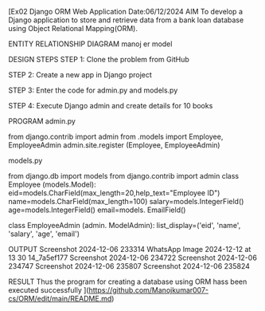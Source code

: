 [Ex02 Django ORM Web Application
Date:06/12/2024
AIM
To develop a Django application to store and retrieve data from a bank loan database using Object Relational Mapping(ORM).

ENTITY RELATIONSHIP DIAGRAM
manoj er model

DESIGN STEPS
STEP 1:
Clone the problem from GitHub

STEP 2:
Create a new app in Django project

STEP 3:
Enter the code for admin.py and models.py

STEP 4:
Execute Django admin and create details for 10 books

PROGRAM
admin.py

from django.contrib import admin 
from .models import Employee, EmployeeAdmin 
admin.site.register (Employee, EmployeeAdmin)

models.py

from django.db import models 
from django.contrib import admin
class Employee (models.Model):
    eid=models.CharField(max_length=20,help_text="Employee ID")         
    name=models.CharField(max_length=100)
    salary=models.IntegerField()
    age=models.IntegerField()
    email=models. EmailField()

class EmployeeAdmin (admin. ModelAdmin):
    list_display=('eid', 'name', 'salary', 'age', 'email')

OUTPUT
Screenshot 2024-12-06 233314 WhatsApp Image 2024-12-12 at 13 30 14_7a5ef177 Screenshot 2024-12-06 234722 Screenshot 2024-12-06 234747 Screenshot 2024-12-06 235807 Screenshot 2024-12-06 235824

RESULT
Thus the program for creating a database using ORM hass been executed successfully
](https://github.com/Manojkumar007-cs/ORM/edit/main/README.md)
